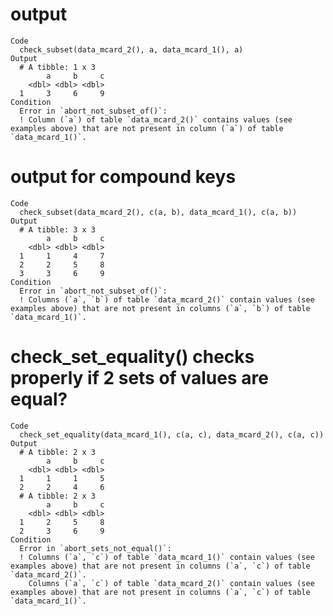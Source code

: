 # output

    Code
      check_subset(data_mcard_2(), a, data_mcard_1(), a)
    Output
      # A tibble: 1 x 3
            a     b     c
        <dbl> <dbl> <dbl>
      1     3     6     9
    Condition
      Error in `abort_not_subset_of()`:
      ! Column (`a`) of table `data_mcard_2()` contains values (see examples above) that are not present in column (`a`) of table `data_mcard_1()`.

# output for compound keys

    Code
      check_subset(data_mcard_2(), c(a, b), data_mcard_1(), c(a, b))
    Output
      # A tibble: 3 x 3
            a     b     c
        <dbl> <dbl> <dbl>
      1     1     4     7
      2     2     5     8
      3     3     6     9
    Condition
      Error in `abort_not_subset_of()`:
      ! Columns (`a`, `b`) of table `data_mcard_2()` contain values (see examples above) that are not present in columns (`a`, `b`) of table `data_mcard_1()`.

# check_set_equality() checks properly if 2 sets of values are equal?

    Code
      check_set_equality(data_mcard_1(), c(a, c), data_mcard_2(), c(a, c))
    Output
      # A tibble: 2 x 3
            a     b     c
        <dbl> <dbl> <dbl>
      1     1     1     5
      2     2     4     6
      # A tibble: 2 x 3
            a     b     c
        <dbl> <dbl> <dbl>
      1     2     5     8
      2     3     6     9
    Condition
      Error in `abort_sets_not_equal()`:
      ! Columns (`a`, `c`) of table `data_mcard_1()` contain values (see examples above) that are not present in columns (`a`, `c`) of table `data_mcard_2()`.
        Columns (`a`, `c`) of table `data_mcard_2()` contain values (see examples above) that are not present in columns (`a`, `c`) of table `data_mcard_1()`.

